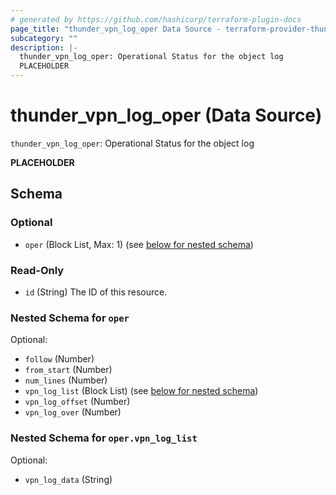 ```yaml
---
# generated by https://github.com/hashicorp/terraform-plugin-docs
page_title: "thunder_vpn_log_oper Data Source - terraform-provider-thunder"
subcategory: ""
description: |-
  thunder_vpn_log_oper: Operational Status for the object log
  PLACEHOLDER
---
```


# thunder_vpn_log_oper (Data Source)

`thunder_vpn_log_oper`: Operational Status for the object log

__PLACEHOLDER__



<!-- schema generated by tfplugindocs -->
## Schema

### Optional

- `oper` (Block List, Max: 1) (see [below for nested schema](#nestedblock--oper))

### Read-Only

- `id` (String) The ID of this resource.

<a id="nestedblock--oper"></a>
### Nested Schema for `oper`

Optional:

- `follow` (Number)
- `from_start` (Number)
- `num_lines` (Number)
- `vpn_log_list` (Block List) (see [below for nested schema](#nestedblock--oper--vpn_log_list))
- `vpn_log_offset` (Number)
- `vpn_log_over` (Number)

<a id="nestedblock--oper--vpn_log_list"></a>
### Nested Schema for `oper.vpn_log_list`

Optional:

- `vpn_log_data` (String)


